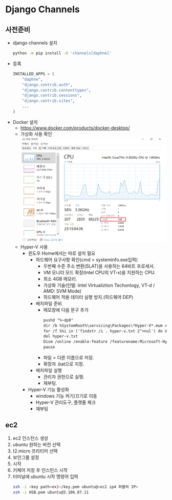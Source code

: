 # Django Channels
## 사전준비
- django channels 설치
    ```bash
    python -m pip install -U 'channels[daphne]'
    ```
- 등록
    ```python
    INSTALLED_APPS = (
        "daphne",
        "django.contrib.auth",
        "django.contrib.contenttypes",
        "django.contrib.sessions",
        "django.contrib.sites",
        ...
    )
    ```
- Docker 설치
    - https://www.docker.com/products/docker-desktop/
    - 가상화 사용 확인
    ![가상화](/Django_practice/images/%EA%B0%80%EC%83%81%ED%99%95%EC%9D%B8.png)
    - Hyper-V 사용
        - 윈도우 Home에서는 따로 설치 필요
            - 하드웨어 요구사항 확인(cmd > systeminfo.exe입력)
                - 두번째 수준 주소 변환(SLAT)을 사용하는 64비트 프로세서.
                - VM 모니터 모드 확장(Intel CPU의 VT-x)을 지원하는 CPU.
                - 최소 4GB 메모리.
                - 가상화 기술(인텔: Intel Virtualiztion Techonlogy, VT-d / AMD: SVM Mode)
                - 하드웨어 적용 데이터 실행 방지.(하드웨어 DEP)
            - 배치파일 준비
                - 메모장에 다음 문구 추가
                    ```txt
                    pushd "%~dp0"
                    dir /b %SystemRoot%\servicing\Packages\*Hyper-V*.mum >hyper-v.txt
                    for /f %%i in ('findstr /i . hyper-v.txt 2^>nul') do dism /online /norestart /add-package:"%SystemRoot%\servicing\Packages\%%i"
                    del hyper-v.txt
                    Dism /online /enable-feature /featurename:Microsoft-Hyper-V -All /LimitAccess /ALL
                    pause
                    ```
                - 파일 > 다른 이름으로 저장.
                - 확장자 .bat으로 지정.
            - 배치파일 실행
                - 관리자 권한으로 실행.
                - 재부팅.
        - Hyper-V 기능 활성화
            - windows 기능 켜기/끄기로 이동
            - Hyper-V 관리도구, 플랫폼 체크
            - 재부팅
            
## ec2
1. ec2 인스턴스 생성
2. ubuntu 원하는 버전 선택
3. t2.micro 프리티어 선택
4. 보안그룹 설정
5. 시작
6. 키페어 저장 후 인스턴스 시작
7. 터미널에 ubuntu 시작 명령어 입력
    ```bash
    ssh -i <key path>ex)~/key.pem ubuntu@<ec2 ip4 퍼블릭 IP>
    ssh -i HSB.pem ubuntu@3.106.87.11
    ```